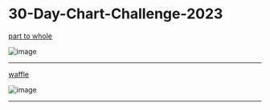 # 30-Day-Chart-Challenge-2023

[part to whole](https://github.com/deepdk/30-Day-Chart-Challenge-2023/tree/main/part%20to%20whole)

![image](https://user-images.githubusercontent.com/31981663/229270014-dc55a70d-dd7a-4cb6-ab94-2fb5cd321e56.png)

---

[waffle](https://github.com/deepdk/30-Day-Chart-Challenge-2023/tree/main/waffle)

![image](https://user-images.githubusercontent.com/31981663/229339051-8f07910e-7f5b-4271-9114-d6578753d036.png)

---
